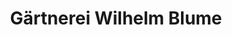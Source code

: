 ---
title: "Gärtnerei Wilhelm Blume"
url: /steinheim/gaertnerei-wilhelm-blume/
shop: Garten-Center
---